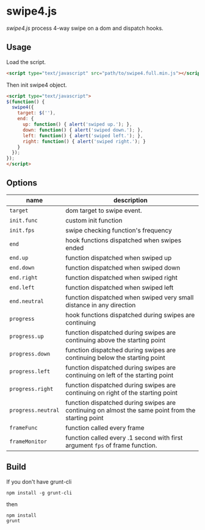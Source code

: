 swipe4.js
=========

_swipe4.js_ process 4-way swipe on a dom and dispatch hooks.

Usage
-----

Load the script.
```html
<script type="text/javascript" src="path/to/swipe4.full.min.js"></script>
```

Then init swipe4 object.
```html
<script type="text/javascript">
$(function() {
  swipe4({
    target: $(''),
    end: {
      up: function() { alert('swiped up.'); },
      down: function() { alert('swiped down.'); },
      left: function() { alert('swiped left.'); },
      right: function() { alert('swiped right.'); }
    }
  });
});
</script>
```

Options
-------

 name               | description
--------------------|---------------------------
 `target`           | dom target to swipe event.
 `init.func`        | custom init function
 `init.fps`         | swipe checking function's frequency
 `end`              | hook functions dispatched when swipes ended
 `end.up`           | function dispatched when swiped up
 `end.down`         | function dispatched when swiped down
 `end.right`        | function dispatched when swiped right
 `end.left`         | function dispatched when swiped left
 `end.neutral`      | function dispatched when swiped very small distance in any direction
 `progress`         | hook functions dispatched during swipes are continuing
 `progress.up`      | function dispatched during swipes are continuing above the starting point
 `progress.down`    | function dispatched during swipes are continuing below the starting point
 `progress.left`    | function dispatched during swipes are continuing on left of the starting point
 `progress.right`   | function dispatched during swipes are continuing on right of the starting point
 `progress.neutral` | function dispatched during swipes are continuing on almost the same point from the starting point
 `frameFunc`        | function called every frame
 `frameMonitor`     | function called every .1 second with first argument `fps` of frame function.


Build
-----

If you don't have grunt-cli

```
npm install -g grunt-cli
```

then

```
npm install
grunt
```
